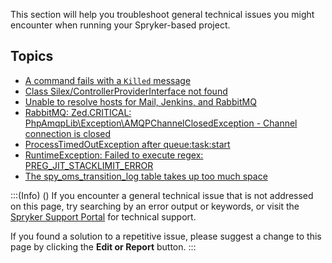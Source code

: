 This section will help you troubleshoot general technical issues you might encounter when running your Spryker-based project.

## Topics

* [A command fails with a `Killed` message](https://documentation.spryker.com/docs/a-command-fails-with-a-killed-message)
* [Class Silex/ControllerProviderInterface not found](https://documentation.spryker.com/docs/class-silexcontrollerproviderinterface-not-found)
* [Unable to resolve hosts for Mail, Jenkins, and RabbitMQ](https://documentation.spryker.com/docs/unable-to-resolve-hosts-for-mail-jenkins-and-rabbitmq)
* [RabbitMQ: Zed.CRITICAL: PhpAmqpLib\Exception\AMQPChannelClosedException - Channel connection is closed](https://documentation.spryker.com/docs/rabbitmq-zedcritical-phpamqplibexceptionamqpchannelclosedexception-channel-connection-is-closed)
* [ProcessTimedOutException after queue:task:start](https://documentation.spryker.com/docs/processtimedoutexception-after-queuetaskstart)
* [RuntimeException: Failed to execute regex: PREG_JIT_STACKLIMIT_ERROR](https://documentation.spryker.com/docs/runtimeexception-failed-to-execute-regex-preg-jit-stacklimit-error)
* [The spy_oms_transition_log table takes up too much space](https://documentation.spryker.com/docs/the-spy-oms-transition-log-table-takes-up-too-much-space)

:::(Info) ()
If you encounter a general technical issue that is not addressed on this page, try searching by an error output or keywords, or visit the [Spryker Support Portal](https://spryker.force.com/support/s/) for technical support.

If you found a solution to a repetitive issue, please suggest a change to this page by clicking the **Edit or Report** button.
:::